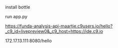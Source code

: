 install bottle

run app.py

https://funda-analysis-api-maartje.c9users.io/hello?_c9_id=livepreview0&_c9_host=https://ide.c9.io

172.17.13.111:8080/hello